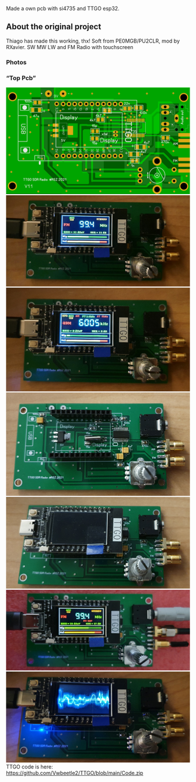 Made a own pcb with si4735 and TTGO esp32.
## About the original project
Thiago has made this working, thx!
Soft from PE0MGB/PU2CLR, mod by RXavier.
SW MW LW and FM Radio with touchscreen
### Photos
### “Top Pcb”
![Photo 1]( https://github.com/Vwbeetle2/TTGO/blob/main/Pcb.JPG)
![Photo 2]( https://github.com/Vwbeetle2/TTGO/blob/main/1.jpg)
![Photo 3]( https://github.com/Vwbeetle2/TTGO/blob/main/2.jpg)
![Photo 4]( https://github.com/Vwbeetle2/TTGO/blob/main/3.jpg)
![Photo 5]( https://github.com/Vwbeetle2/TTGO/blob/main/4.jpg)
![Photo 6]( https://github.com/Vwbeetle2/TTGO/blob/main/5.jpg)
![Photo 7]( https://github.com/Vwbeetle2/TTGO/blob/main/6.jpg)
TTGO code is here: https://github.com/Vwbeetle2/TTGO/blob/main/Code.zip


